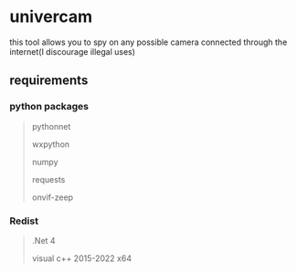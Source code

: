 # univercam
this tool allows you to spy on any possible camera connected through the internet(I discourage illegal uses)
## requirements
### python packages
> pythonnet
> 
> wxpython
> 
> numpy
> 
> requests
> 
> onvif-zeep
### Redist
> .Net 4
> 
> visual c++ 2015-2022 x64
